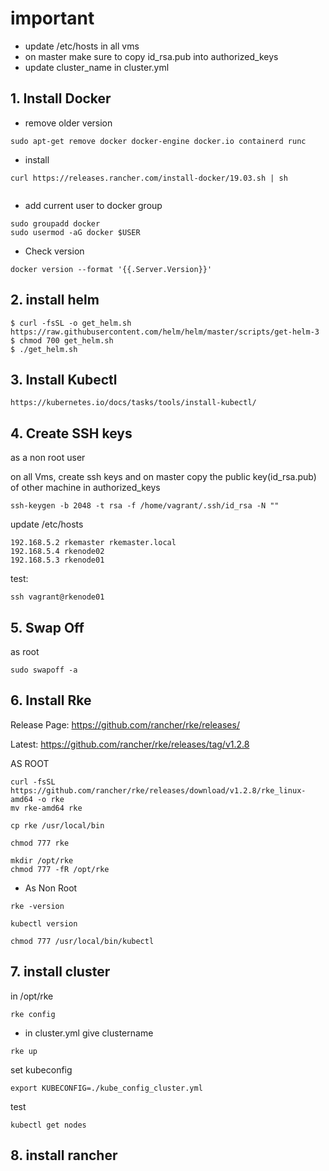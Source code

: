 # important

* update /etc/hosts  in all vms
* on master make sure to copy id_rsa.pub into authorized_keys
* update cluster_name in cluster.yml


## 1. Install Docker
  * remove older version
  ```
  sudo apt-get remove docker docker-engine docker.io containerd runc
  ```
  * install
  ```
 curl https://releases.rancher.com/install-docker/19.03.sh | sh
    
  ```
  * add current user to docker group
  ```
  sudo groupadd docker
  sudo usermod -aG docker $USER
  ```
  * Check version
  ```
  docker version --format '{{.Server.Version}}'
  ```
## 2. install helm
```
$ curl -fsSL -o get_helm.sh https://raw.githubusercontent.com/helm/helm/master/scripts/get-helm-3
$ chmod 700 get_helm.sh
$ ./get_helm.sh
```
## 3. Install Kubectl
```
https://kubernetes.io/docs/tasks/tools/install-kubectl/
```
## 4. Create SSH keys
as a non root user

on all Vms, create ssh keys and on master copy the public key(id_rsa.pub) of other machine in authorized_keys
```
ssh-keygen -b 2048 -t rsa -f /home/vagrant/.ssh/id_rsa -N ""
```

update /etc/hosts
```
192.168.5.2 rkemaster rkemaster.local
192.168.5.4 rkenode02
192.168.5.3 rkenode01
```
test:
```
ssh vagrant@rkenode01
```

## 5. Swap Off
as root
```
sudo swapoff -a
```
## 6. Install Rke
Release Page: https://github.com/rancher/rke/releases/

Latest: https://github.com/rancher/rke/releases/tag/v1.2.8

AS ROOT
```
curl -fsSL https://github.com/rancher/rke/releases/download/v1.2.8/rke_linux-amd64 -o rke
mv rke-amd64 rke

cp rke /usr/local/bin

chmod 777 rke

mkdir /opt/rke
chmod 777 -fR /opt/rke

```

* As Non Root
```
rke -version

kubectl version

chmod 777 /usr/local/bin/kubectl
```

## 7. install cluster
in /opt/rke
```
rke config
```

* in cluster.yml give clustername
```
rke up
```

set kubeconfig
```
export KUBECONFIG=./kube_config_cluster.yml
```

test
```
kubectl get nodes
```
## 8. install rancher
